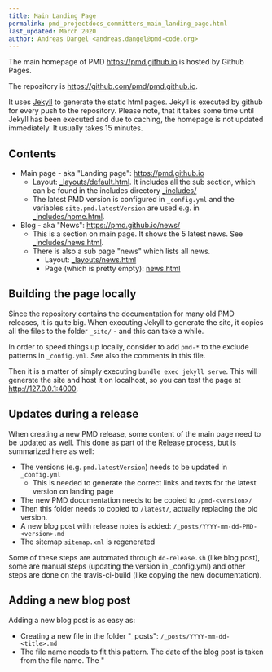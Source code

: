 ```yaml
---
title: Main Landing Page
permalink: pmd_projectdocs_committers_main_landing_page.html
last_updated: March 2020
author: Andreas Dangel <andreas.dangel@pmd-code.org>
---
```


The main homepage of PMD <https://pmd.github.io> is hosted by Github Pages.

The repository is <https://github.com/pmd/pmd.github.io>.

It uses [Jekyll](https://jekyllrb.com/) to generate the static html pages. Jekyll is
executed by github for every push to the repository. Please note, that it takes some time
until Jekyll has been executed and due to caching, the homepage is not updated immediately.
It usually takes 15 minutes.


## Contents

* Main page - aka "Landing page": <https://pmd.github.io>
  * Layout: [_layouts/default.html](https://github.com/pmd/pmd.github.io/blob/master/_layouts/default.html).
    It includes all the sub section, which can be found in the includes directory [_includes/](https://github.com/pmd/pmd.github.io/tree/master/_includes)
  * The latest PMD version is configured in `_config.yml` and the variables `site.pmd.latestVersion` are used
    e.g. in [_includes/home.html](https://github.com/pmd/pmd.github.io/blob/master/_includes/home.html).
* Blog - aka "News": <https://pmd.github.io/news/>
  * This is a section on main page. It shows the 5 latest news. See [_includes/news.html](https://github.com/pmd/pmd.github.io/blob/master/_includes/news.html).
  * There is also a sub page "news" which lists all news.
    * Layout: [_layouts/news.html](https://github.com/pmd/pmd.github.io/blob/master/_layouts/news.html)
    * Page (which is pretty empty): [news.html](https://github.com/pmd/pmd.github.io/blob/master/news.html)

## Building the page locally

Since the repository contains the documentation for many old PMD releases, it is quite big. When executing
Jekyll to generate the site, it copies all the files to the folder `_site/` - and this can take a while.

In order to speed things up locally, consider to add `pmd-*` to the exclude patterns in `_config.yml`. See
also the comments in this file.

Then it is a matter of simply executing `bundle exec jekyll serve`. This will generate the site and host
it on localhost, so you can test the page at <http://127.0.0.1:4000>.


## Updates during a release

When creating a new PMD release, some content of the main page need to be updated as well.
This done as part of the [Release process](pmd_projectdocs_committers_releasing.html), but is
summarized here as well:

* The versions (e.g. `pmd.latestVersion`) needs to be updated in `_config.yml`
  * This is needed to generate the correct links and texts for the latest version on landing page
* The new PMD documentation needs to be copied to `/pmd-<version>/`
* Then this folder needs to copied to `/latest/`, actually replacing the old version.
* A new blog post with release notes is added: `/_posts/YYYY-mm-dd-PMD-<version>.md`
* The sitemap `sitemap.xml` is regenerated

Some of these steps are automated through `do-release.sh` (like blog post), some are manual steps
(updating the version in _config.yml) and other steps are done on the travis-ci-build (like
copying the new documentation).

## Adding a new blog post

Adding a new blog post is as easy as:

* Creating a new file in the folder "_posts": `/_posts/YYYY-mm-dd-<title>.md`
* The file name needs to fit this pattern. The date of the blog post is taken from the file name. The "<title>"
  is used for the url.
* The file is a markdown file starting with a frontmatter for jekyll. Just use this template for the new file:

```
---
layout: post
title: Title
---

Here comes the text
```

Once you commit and push it, Github will run Jekyll and update the page. The Jekyll templates take care that
the new post is recognized and added to the news section and also on the news subpage.
